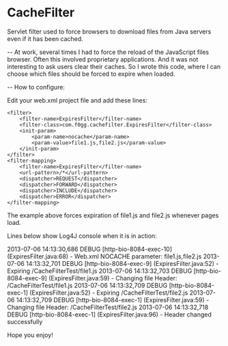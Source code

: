 CacheFilter
===========

Servlet filter used to force browsers to download files from Java servers even if it has been cached.

--
At work, several times I had to force the reload of the JavaScript files browser. Often this involved proprietary applications. And it was not interesting to ask users clear their caches. So I wrote this code, where I can choose which files should be forced to expire when loaded.

--
How to configure:

Edit your web.xml project file and add these lines:

    <filter>
        <filter-name>ExpiresFilter</filter-name>
        <filter-class>com.f0gg.cachefilter.ExpiresFilter</filter-class>
        <init-param>
            <param-name>nocache</param-name>
            <param-value>file1.js,file2.js</param-value>
        </init-param>
    </filter>
    <filter-mapping>
        <filter-name>ExpiresFilter</filter-name>
        <url-pattern>/*</url-pattern>
        <dispatcher>REQUEST</dispatcher>
        <dispatcher>FORWARD</dispatcher>
        <dispatcher>INCLUDE</dispatcher>
        <dispatcher>ERROR</dispatcher>
    </filter-mapping>

The example above forces expiration of file1.js and file2.js whenever pages load.

Lines below show Log4J console when it is in action:

2013-07-06 14:13:30,686 DEBUG [http-bio-8084-exec-10] (ExpiresFilter.java:68) - Web.xml NOCACHE parameter: file1.js,file2.js
2013-07-06 14:13:32,701 DEBUG [http-bio-8084-exec-9] (ExpiresFilter.java:52) - Expiring /CacheFilterTest/file1.js
2013-07-06 14:13:32,703 DEBUG [http-bio-8084-exec-9] (ExpiresFilter.java:59) - Changing file Header: /CacheFilterTest/file1.js
2013-07-06 14:13:32,709 DEBUG [http-bio-8084-exec-1] (ExpiresFilter.java:52) - Expiring /CacheFilterTest/file2.js
2013-07-06 14:13:32,709 DEBUG [http-bio-8084-exec-1] (ExpiresFilter.java:59) - Changing file Header: /CacheFilterTest/file2.js
2013-07-06 14:13:32,718 DEBUG [http-bio-8084-exec-1] (ExpiresFilter.java:96) - Header changed successfully

Hope you enjoy!
